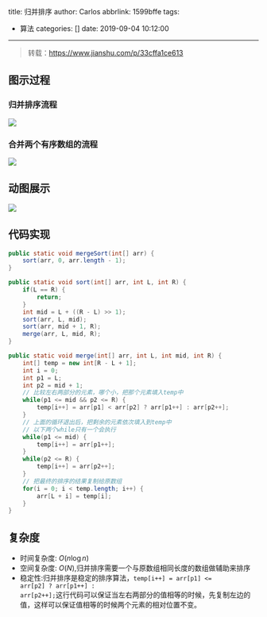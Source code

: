 title: 归并排序
author: Carlos
abbrlink: 1599bffe
tags:
  - 算法
categories: []
date: 2019-09-04 10:12:00
---
> 转载：https://www.jianshu.com/p/33cffa1ce613

## 图示过程

### 归并排序流程

![](/uploads/guibing1.png)

<!-- more -->

### 合并两个有序数组的流程

![](/uploads/guibing2.png)



## 动图展示

![](/uploads/guibing3.gif)

## 代码实现
	
```java
public static void mergeSort(int[] arr) {
    sort(arr, 0, arr.length - 1);
}

public static void sort(int[] arr, int L, int R) {
    if(L == R) {
        return;
    }
    int mid = L + ((R - L) >> 1);
    sort(arr, L, mid);
    sort(arr, mid + 1, R);
    merge(arr, L, mid, R);
}

public static void merge(int[] arr, int L, int mid, int R) {
    int[] temp = new int[R - L + 1];
    int i = 0;
    int p1 = L;
    int p2 = mid + 1;
    // 比较左右两部分的元素，哪个小，把那个元素填入temp中
    while(p1 <= mid && p2 <= R) {
        temp[i++] = arr[p1] < arr[p2] ? arr[p1++] : arr[p2++];
    }
    // 上面的循环退出后，把剩余的元素依次填入到temp中
    // 以下两个while只有一个会执行
    while(p1 <= mid) {
        temp[i++] = arr[p1++];
    }
    while(p2 <= R) {
        temp[i++] = arr[p2++];
    }
    // 把最终的排序的结果复制给原数组
    for(i = 0; i < temp.length; i++) {
        arr[L + i] = temp[i];
    }
}

```

## 复杂度

+ 时间复杂度: $O(n\log n)$
+ 空间复杂度: $O(N)$,归并排序需要一个与原数组相同长度的数组做辅助来排序
+ 稳定性:归并排序是稳定的排序算法，<code>temp[i++] = arr[p1] <= arr[p2] ? arr[p1++] : arr[p2++];</code>这行代码可以保证当左右两部分的值相等的时候，先复制左边的值，这样可以保证值相等的时候两个元素的相对位置不变。